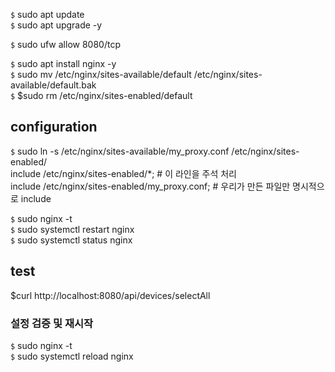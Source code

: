 `$` sudo apt update  
`$` sudo apt upgrade -y  

`$` sudo ufw allow 8080/tcp  

`$` sudo apt install nginx -y  
`$` sudo mv /etc/nginx/sites-available/default /etc/nginx/sites-available/default.bak  
`$` $sudo rm /etc/nginx/sites-enabled/default  


## configuration
`$` sudo ln -s /etc/nginx/sites-available/my_proxy.conf /etc/nginx/sites-enabled/  
 include /etc/nginx/sites-enabled/*;  # 이 라인을 주석 처리  
include /etc/nginx/sites-enabled/my_proxy.conf; # 우리가 만든 파일만 명시적으로 include  

`$` sudo nginx -t  
`$` sudo systemctl restart nginx  
`$` sudo systemctl status nginx  

## test  
$curl http://localhost:8080/api/devices/selectAll  

### 설정 검증 및 재시작  
`$` sudo nginx -t  
`$` sudo systemctl reload nginx  
